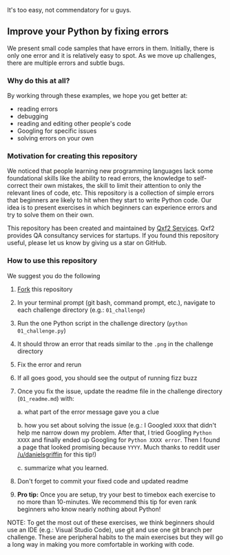 It's too easy, not commendatory for u guys.

## Improve your Python by fixing errors

We present small code samples that have errors in them. Initially, there is only one error and it is relatively easy to spot. As we move up challenges, there are multiple errors and subtle bugs. 

### Why do this at all?

By working through these examples, we hope you get better at:

* reading errors
* debugging
* reading and editing other people's code 
* Googling for specific issues
* solving errors on your own

### Motivation for creating this repository

We noticed that people learning new programming languages lack some foundational skills like the ability to read errors, the knowledge to self-correct their own mistakes, the skill to limit their attention to only the relevant lines of code, etc. This repository is a collection of simple errors that beginners are likely to hit when they start to write Python code. Our idea is to present exercises in which beginners can experience errors and try to solve them on their own. 

This repository has been created and maintained by [Qxf2 Services](https://www.qxf2.com/?utm_source=wftiswronghere&utm_medium=click&utm_campaign=From%20github). Qxf2 provides QA consultancy services for startups. If you found this repository useful, please let us know by giving us a star on GitHub.


### How to use this repository
We suggest you do the following

1. [Fork](https://qxf2.com/blog/github-workflow-contributing-code-using-fork/) this repository
2. In your terminal prompt (git bash, command prompt, etc.), navigate to each challenge directory (e.g.: `01_challenge`)
3. Run the one Python script in the challenge directory (`python 01_challenge.py`)
4. It should throw an error that reads similar to the `.png` in the challenge directory
5. Fix the error and rerun
6. If all goes good, you should see the output of running fizz buzz
7. Once you fix the issue, update the readme file in the challenge directory (`01_readme.md`) with:

    a. what part of the error message gave you a clue

    b. how you set about solving the issue (e.g.: I Googled `XXXX` that didn't help me narrow down my problem. After that, I tried Googling `Python XXXX` and finally ended up Googling for `Python XXXX error`. Then I found a page that looked promising because `YYYY`. Much thanks to reddit user [/u/danielsgriffin](https://www.reddit.com/user/danielsgriffin) for this tip!)
    
    c. summarize what you learned. 

8. Don't forget to commit your fixed code and updated readme
9. __Pro tip:__ Once you are setup, try your best to timebox each exercise to no more than 10-minutes. We recommend this tip for even rank beginners who know nearly nothing about Python!   

NOTE: To get the most out of these exercises, we think beginners should use an IDE (e.g.: Visual Studio Code), use git and use one git branch per challenge. These are peripheral habits to the main exercises but they will go a long way in making you more comfortable in working with code. 
